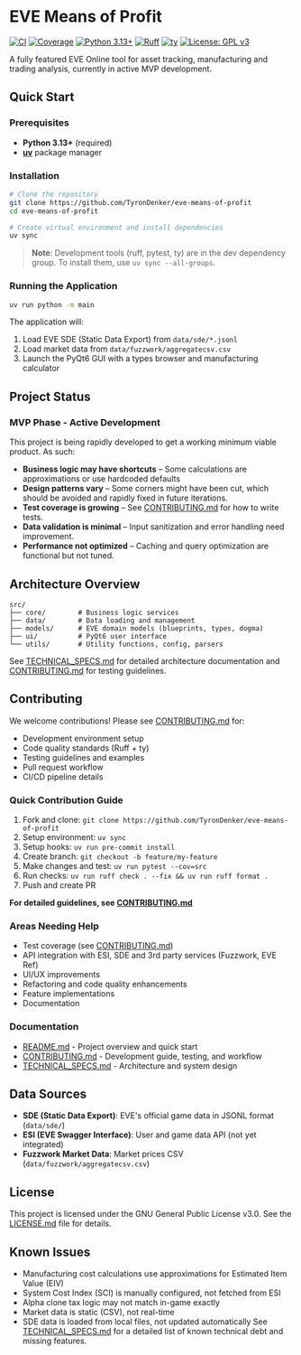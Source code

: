 # EVE Means of Profit

[![CI](https://img.shields.io/github/actions/workflow/status/TyronDenker/eve-means-of-profit/python-app.yml?branch=main&label=CI&logo=github&style=flat)](https://github.com/TyronDenker/eve-means-of-profit/actions/workflows/python-app.yml)
[![Coverage](https://img.shields.io/codecov/c/github/TyronDenker/eve-means-of-profit/main?label=coverage&logo=codecov&style=flat)](https://codecov.io/gh/TyronDenker/eve-means-of-profit)
[![Python 3.13+](https://img.shields.io/badge/python-3.13+-blue.svg)](https://www.python.org/downloads/)
[![Ruff](https://img.shields.io/endpoint?url=https://raw.githubusercontent.com/astral-sh/ruff/main/assets/badge/v2.json)](https://github.com/astral-sh/ruff)
[![ty](https://img.shields.io/endpoint?url=https://raw.githubusercontent.com/astral-sh/ty/main/assets/badge/v0.json)](https://github.com/astral-sh/ty)
[![License: GPL v3](https://img.shields.io/badge/License-GPLv3-blue.svg)](https://www.gnu.org/licenses/gpl-3.0)

A fully featured EVE Online tool for asset tracking, manufacturing and trading analysis, currently in active MVP development.

## Quick Start

### Prerequisites

- **Python 3.13+** (required)
- **[uv](https://github.com/astral-sh/uv)** package manager

### Installation

```bash
# Clone the repository
git clone https://github.com/TyronDenker/eve-means-of-profit
cd eve-means-of-profit

# Create virtual environment and install dependencies
uv sync
```

> **Note**: Development tools (ruff, pytest, ty) are in the dev dependency group. To install them, use `uv sync --all-groups`.

### Running the Application

```bash
uv run python -m main
```

The application will:

1. Load EVE SDE (Static Data Export) from `data/sde/*.jsonl`
2. Load market data from `data/fuzzwork/aggregatecsv.csv`
3. Launch the PyQt6 GUI with a types browser and manufacturing calculator

## Project Status

### MVP Phase - Active Development

This project is being rapidly developed to get a working minimum viable product. As such:

- **Business logic may have shortcuts** – Some calculations are approximations or use hardcoded defaults
- **Design patterns vary** – Some corners might have been cut, which should be avoided and rapidly fixed in future iterations.
- **Test coverage is growing** – See [CONTRIBUTING.md](CONTRIBUTING.md#testing-guide) for how to write tests.
- **Data validation is minimal** – Input sanitization and error handling need improvement.
- **Performance not optimized** – Caching and query optimization are functional but not tuned.

## Architecture Overview

```text
src/
├── core/        # Business logic services
├── data/        # Data loading and management
├── models/      # EVE domain models (blueprints, types, dogma)
├── ui/          # PyQt6 user interface
└── utils/       # Utility functions, config, parsers

```

See [TECHNICAL_SPECS.md](TECHNICAL_SPECS.md) for detailed architecture documentation and [CONTRIBUTING.md](CONTRIBUTING.md#testing-guide) for testing guidelines.

## Contributing

We welcome contributions! Please see [CONTRIBUTING.md](CONTRIBUTING.md) for:

- Development environment setup
- Code quality standards (Ruff + ty)
- Testing guidelines and examples
- Pull request workflow
- CI/CD pipeline details

### Quick Contribution Guide

1. Fork and clone: `git clone https://github.com/TyronDenker/eve-means-of-profit`
2. Setup environment: `uv sync`
3. Setup hooks: `uv run pre-commit install`
4. Create branch: `git checkout -b feature/my-feature`
5. Make changes and test: `uv run pytest --cov=src`
6. Run checks: `uv run ruff check . --fix && uv run ruff format .`
7. Push and create PR

**For detailed guidelines, see [CONTRIBUTING.md](CONTRIBUTING.md)**

### Areas Needing Help

- Test coverage (see [CONTRIBUTING.md](CONTRIBUTING.md#testing-guide))
- API integration with ESI, SDE and 3rd party services (Fuzzwork, EVE Ref)
- UI/UX improvements
- Refactoring and code quality enhancements
- Feature implementations
- Documentation

### Documentation

- [README.md](README.md) - Project overview and quick start
- [CONTRIBUTING.md](CONTRIBUTING.md) - Development guide, testing, and workflow
- [TECHNICAL_SPECS.md](TECHNICAL_SPECS.md) - Architecture and system design

## Data Sources

- **SDE (Static Data Export)**: EVE's official game data in JSONL format (`data/sde/`)
- **ESI (EVE Swagger Interface)**: User and game data API (not yet integrated)
- **Fuzzwork Market Data**: Market prices CSV (`data/fuzzwork/aggregatecsv.csv`)

## License

This project is licensed under the GNU General Public License v3.0. See the [LICENSE.md](LICENSE.md) file for details.

## Known Issues

- Manufacturing cost calculations use approximations for Estimated Item Value (EIV)
- System Cost Index (SCI) is manually configured, not fetched from ESI
- Alpha clone tax logic may not match in-game exactly
- Market data is static (CSV), not real-time
- SDE data is loaded from local files, not updated automatically
See [TECHNICAL_SPECS.md](TECHNICAL_SPECS.md) for a detailed list of known technical debt and missing features.
